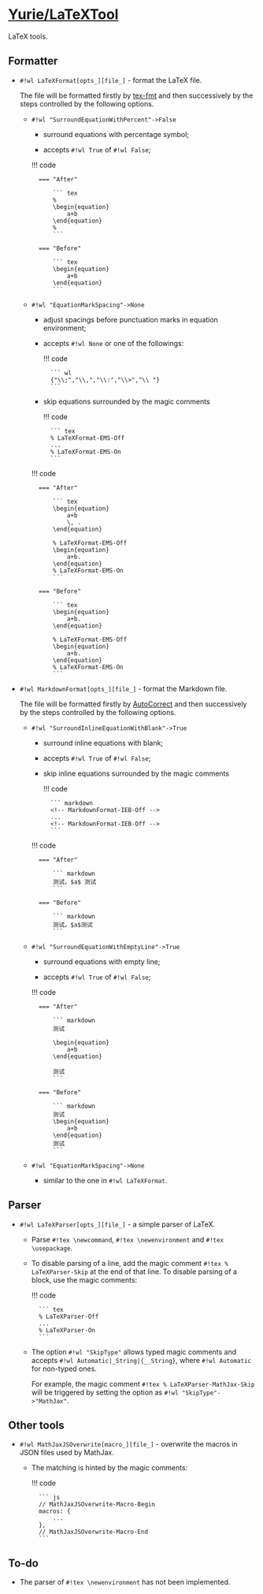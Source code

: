# [Yurie/LaTeXTool](https://github.com/yuriever/Yurie-LaTeXTool)

LaTeX tools.

## Formatter

* `#!wl LaTeXFormat[opts_][file_]` - format the LaTeX file.

    The file will be formatted firstly by [tex-fmt](https://github.com/WGUNDERWOOD/tex-fmt) and then successively by the steps controlled by the following options.

    * `#!wl "SurroundEquationWithPercent"->False`

        * surround equations with percentage symbol;

        * accepts `#!wl True` of `#!wl False`;

        !!! code

            === "After"

                ``` tex
                %
                \begin{equation}
                    a+b
                \end{equation}
                %
                ```

            === "Before"

                ``` tex
                \begin{equation}
                    a+b
                \end{equation}
                ```

    * `#!wl "EquationMarkSpacing"->None`

        * adjust spacings before punctuation marks in equation environment;

        * accepts `#!wl None` or one of the followings:

            !!! code

                ``` wl
                {"\\;","\\,","\\:","\\>","\\ "}
                ```

        * skip equations surrounded by the magic comments

            !!! code

                ``` tex
                % LaTeXFormat-EMS-Off
                ...
                % LaTeXFormat-EMS-On
                ```

        !!! code

            === "After"

                ``` tex
                \begin{equation}
                    a+b
                    \, .
                \end{equation}

                % LaTeXFormat-EMS-Off
                \begin{equation}
                    a+b.
                \end{equation}
                % LaTeXFormat-EMS-On
                ```

            === "Before"

                ``` tex
                \begin{equation}
                    a+b.
                \end{equation}

                % LaTeXFormat-EMS-Off
                \begin{equation}
                    a+b.
                \end{equation}
                % LaTeXFormat-EMS-On
                ```

* `#!wl MarkdownFormat[opts_][file_]` - format the Markdown file.

    The file will be formatted firstly by [AutoCorrect](https://github.com/huacnlee/autocorrect) and then successively by the steps controlled by the following options.

    * `#!wl "SurroundInlineEquationWithBlank"->True`

        * surround inline equations with blank;

        * accepts `#!wl True` of `#!wl False`;

        * skip inline equations surrounded by the magic comments

            !!! code

                ``` markdown
                <!-- MarkdownFormat-IEB-Off -->
                ...
                <!-- MarkdownFormat-IEB-Off -->
                ```

        !!! code

            === "After"

                ``` markdown
                测试，$a$ 测试
                ```

            === "Before"

                ``` markdown
                测试，$a$测试
                ```

    * `#!wl "SurroundEquationWithEmptyLine"->True`

        * surround equations with empty line;

        * accepts `#!wl True` of `#!wl False`;

        !!! code

            === "After"

                ``` markdown
                测试

                \begin{equation}
                    a+b
                \end{equation}

                测试
                ```

            === "Before"

                ``` markdown
                测试
                \begin{equation}
                    a+b
                \end{equation}
                测试
                ```

    * `#!wl "EquationMarkSpacing"->None`

        * similar to the one in `#!wl LaTeXFormat`.

## Parser

* `#!wl LaTeXParser[opts_][file_]` - a simple parser of LaTeX.

    * Parse `#!tex \newcommand`, `#!tex \newenvironment` and `#!tex \usepackage`.

    * To disable parsing of a line, add the magic comment `#!tex % LaTeXParser-Skip` at the end of that line. To disable parsing of a block, use the magic comments:

        !!! code

            ``` tex
            % LaTeXParser-Off
            ...
            % LaTeXParser-On
            ```

    * The option `#!wl "SkipType"` allows typed magic comments and accepts `#!wl Automatic|_String|{__String}`, where `#!wl Automatic` for non-typed ones.

        For example, the magic comment `#!tex % LaTeXParser-MathJax-Skip` will be triggered by setting the option as `#!wl "SkipType"->"MathJax"`.

## Other tools

* `#!wl MathJaxJSOverwrite[macro_][file_]` - overwrite the macros in JSON files used by MathJax.

    * The matching is hinted by the magic comments:

        !!! code

            ``` js
            // MathJaxJSOverwrite-Macro-Begin
            macros: {
                ...
            },
            // MathJaxJSOverwrite-Macro-End
            ```

## To-do

* The parser of `#!tex \newenvironment` has not been implemented.
